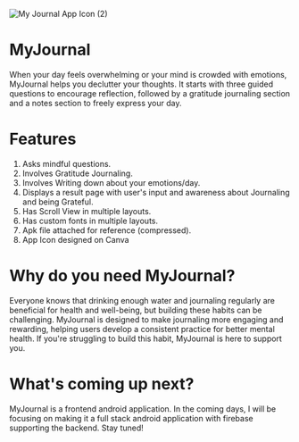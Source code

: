 ![My Journal App Icon (2)](https://github.com/sakxshi/My-Journal/assets/111812378/4e8bf86b-7f1d-446a-ba81-bb2c4bee8caf)

# MyJournal

When your day feels overwhelming or your mind is crowded with emotions, MyJournal helps you declutter your thoughts. It starts with three guided questions to encourage reflection, followed by a gratitude journaling section and a notes section to freely express your day. 

# Features

1. Asks mindful questions.
2. Involves Gratitude Journaling.
3. Involves Writing down about your emotions/day.
4. Displays a result page with user's input and awareness about Journaling and being Grateful.
5. Has Scroll View in multiple layouts.
6. Has custom fonts in multiple layouts.
7. Apk file attached for reference (compressed).
8. App Icon designed on Canva

# Why do you need MyJournal?

Everyone knows that drinking enough water and journaling regularly are beneficial for health and well-being, but building these habits can be challenging. MyJournal is designed to make journaling more engaging and rewarding, helping users develop a consistent practice for better mental health. If you're struggling to build this habit, MyJournal is here to support you. 

# What's coming up next?

MyJournal is a frontend android application. In the coming days, I will be focusing on making it a full stack android application with firebase supporting the backend. Stay tuned! 



